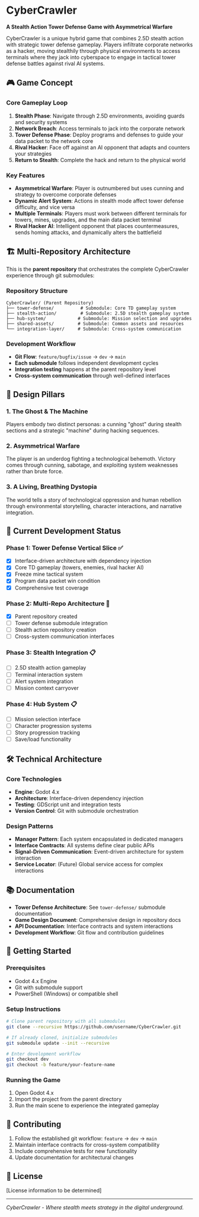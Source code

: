 # CyberCrawler

**A Stealth Action Tower Defense Game with Asymmetrical Warfare**

CyberCrawler is a unique hybrid game that combines 2.5D stealth action with strategic tower defense gameplay. Players infiltrate corporate networks as a hacker, moving stealthily through physical environments to access terminals where they jack into cyberspace to engage in tactical tower defense battles against rival AI systems.

## 🎮 Game Concept

### Core Gameplay Loop
1. **Stealth Phase**: Navigate through 2.5D environments, avoiding guards and security systems
2. **Network Breach**: Access terminals to jack into the corporate network 
3. **Tower Defense Phase**: Deploy programs and defenses to guide your data packet to the network core
4. **Rival Hacker**: Face off against an AI opponent that adapts and counters your strategies
5. **Return to Stealth**: Complete the hack and return to the physical world

### Key Features
- **Asymmetrical Warfare**: Player is outnumbered but uses cunning and strategy to overcome corporate defenses
- **Dynamic Alert System**: Actions in stealth mode affect tower defense difficulty, and vice versa
- **Multiple Terminals**: Players must work between different terminals for towers, mines, upgrades, and the main data packet terminal
- **Rival Hacker AI**: Intelligent opponent that places countermeasures, sends homing attacks, and dynamically alters the battlefield

## 🏗️ Multi-Repository Architecture

This is the **parent repository** that orchestrates the complete CyberCrawler experience through git submodules:

### Repository Structure
```
CyberCrawler/ (Parent Repository)
├── tower-defense/          # Submodule: Core TD gameplay system
├── stealth-action/         # Submodule: 2.5D stealth gameplay system  
├── hub-system/            # Submodule: Mission selection and upgrades
├── shared-assets/         # Submodule: Common assets and resources
└── integration-layer/     # Submodule: Cross-system communication
```

### Development Workflow
- **Git Flow**: `feature/bugfix/issue` → `dev` → `main`
- **Each submodule** follows independent development cycles
- **Integration testing** happens at the parent repository level
- **Cross-system communication** through well-defined interfaces

## 🎯 Design Pillars

### 1. The Ghost & The Machine
Players embody two distinct personas: a cunning "ghost" during stealth sections and a strategic "machine" during hacking sequences.

### 2. Asymmetrical Warfare  
The player is an underdog fighting a technological behemoth. Victory comes through cunning, sabotage, and exploiting system weaknesses rather than brute force.

### 3. A Living, Breathing Dystopia
The world tells a story of technological oppression and human rebellion through environmental storytelling, character interactions, and narrative integration.

## 🔧 Current Development Status

### Phase 1: Tower Defense Vertical Slice ✅
- [x] Interface-driven architecture with dependency injection
- [x] Core TD gameplay (towers, enemies, rival hacker AI)
- [x] Freeze mine tactical system
- [x] Program data packet win condition
- [x] Comprehensive test coverage

### Phase 2: Multi-Repo Architecture 🚧
- [x] Parent repository created
- [ ] Tower defense submodule integration
- [ ] Stealth action repository creation
- [ ] Cross-system communication interfaces

### Phase 3: Stealth Integration 📋
- [ ] 2.5D stealth action gameplay
- [ ] Terminal interaction system
- [ ] Alert system integration
- [ ] Mission context carryover

### Phase 4: Hub System 📋
- [ ] Mission selection interface
- [ ] Character progression systems
- [ ] Story progression tracking
- [ ] Save/load functionality

## 🛠️ Technical Architecture

### Core Technologies
- **Engine**: Godot 4.x
- **Architecture**: Interface-driven dependency injection
- **Testing**: GDScript unit and integration tests
- **Version Control**: Git with submodule orchestration

### Design Patterns
- **Manager Pattern**: Each system encapsulated in dedicated managers
- **Interface Contracts**: All systems define clear public APIs
- **Signal-Driven Communication**: Event-driven architecture for system interaction
- **Service Locator**: (Future) Global service access for complex interactions

## 📚 Documentation

- **Tower Defense Architecture**: See `tower-defense/` submodule documentation
- **Game Design Document**: Comprehensive design in repository docs
- **API Documentation**: Interface contracts and system interactions
- **Development Workflow**: Git flow and contribution guidelines

## 🚀 Getting Started

### Prerequisites
- Godot 4.x Engine
- Git with submodule support
- PowerShell (Windows) or compatible shell

### Setup Instructions
```bash
# Clone parent repository with all submodules
git clone --recursive https://github.com/username/CyberCrawler.git

# If already cloned, initialize submodules
git submodule update --init --recursive

# Enter development workflow
git checkout dev
git checkout -b feature/your-feature-name
```

### Running the Game
1. Open Godot 4.x
2. Import the project from the parent directory
3. Run the main scene to experience the integrated gameplay

## 🤝 Contributing

1. Follow the established git workflow: `feature` → `dev` → `main`
2. Maintain interface contracts for cross-system compatibility
3. Include comprehensive tests for new functionality
4. Update documentation for architectural changes

## 📄 License

[License information to be determined]

---

*CyberCrawler - Where stealth meets strategy in the digital underground.*
